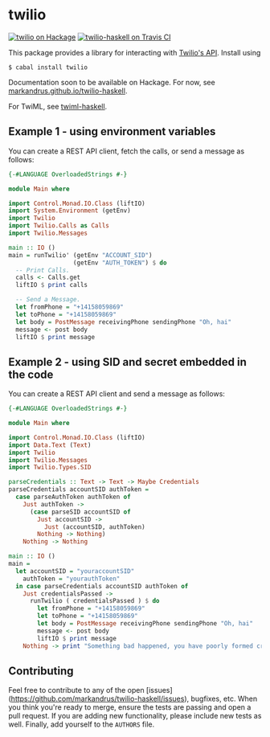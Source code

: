 twilio
======

[![twilio on Hackage](https://img.shields.io/hackage/v/twilio.svg)](https://hackage.haskell.org/package/twilio) [![twilio-haskell on Travis CI](https://travis-ci.org/markandrus/twilio-haskell.svg)](https://travis-ci.org/markandrus/twilio-haskell)

This package provides a library for interacting with
[Twilio's API](www.twilio.com/docs/api). Install using

```
$ cabal install twilio
```

Documentation soon to be available on Hackage. For now, see [markandrus.github.io/twilio-haskell](http://markandrus.github.io/twilio-haskell).

For TwiML, see [twiml-haskell](http://github.com/markandrus/twiml-haskell).

Example 1 - using environment variables
-------

You can create a REST API client, fetch the calls, or send a message as follows:

```hs
{-#LANGUAGE OverloadedStrings #-}

module Main where

import Control.Monad.IO.Class (liftIO)
import System.Environment (getEnv)
import Twilio
import Twilio.Calls as Calls
import Twilio.Messages

main :: IO ()
main = runTwilio' (getEnv "ACCOUNT_SID")
                  (getEnv "AUTH_TOKEN") $ do
  -- Print Calls.
  calls <- Calls.get
  liftIO $ print calls

  -- Send a Message.
  let fromPhone = "+14158059869"
  let toPhone = "+14158059869"
  let body = PostMessage receivingPhone sendingPhone "Oh, hai"
  message <- post body
  liftIO $ print message
```

Example 2 - using SID and secret embedded in the code
-------

You can create a REST API client and send a message as follows:

```hs
{-#LANGUAGE OverloadedStrings #-}

module Main where

import Control.Monad.IO.Class (liftIO)
import Data.Text (Text)
import Twilio
import Twilio.Messages
import Twilio.Types.SID

parseCredentials :: Text -> Text -> Maybe Credentials
parseCredentials accountSID authToken =
  case parseAuthToken authToken of
    Just authToken ->
      (case parseSID accountSID of
        Just accountSID ->
          Just (accountSID, authToken)
        Nothing -> Nothing)
    Nothing -> Nothing

main :: IO ()
main =
  let accountSID = "youraccountSID"
    authToken = "yourauthToken"
  in case parseCredentials accountSID authToken of
    Just credentialsPassed ->
      runTwilio ( credentialsPassed ) $ do
        let fromPhone = "+14158059869"
        let toPhone = "+14158059869"
        let body = PostMessage receivingPhone sendingPhone "Oh, hai"
        message <- post body
        liftIO $ print message
    Nothing -> print "Something bad happened, you have poorly formed credentials."
```

Contributing
------------

Feel free to contribute to any of the open [issues]
(https://github.com/markandrus/twilio-haskell/issues), bugfixes, etc. When you
think you're ready to merge, ensure the tests are passing and open a pull
request. If you are adding new functionality, please include new tests as well.
Finally, add yourself to the `AUTHORS` file.
